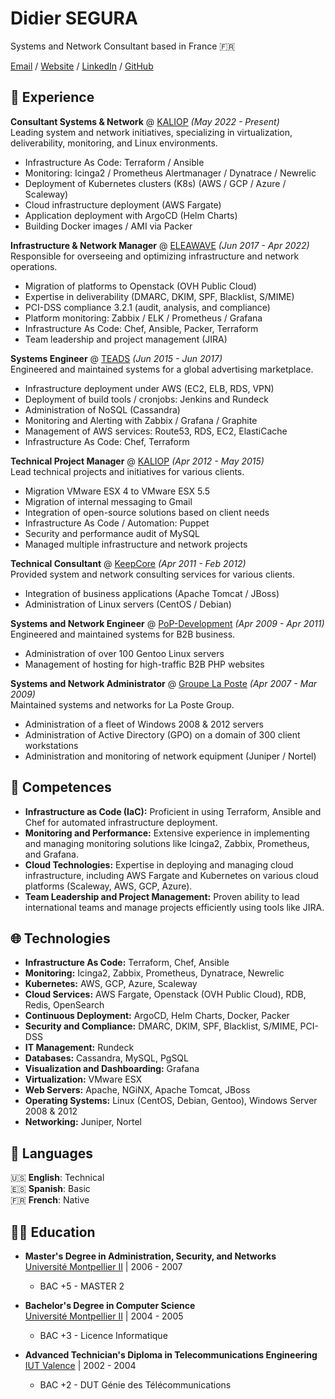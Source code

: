 # Didier SEGURA

Systems and Network Consultant based in France 🇫🇷 <br>

[Email](mailto:contact@didier-segura.fr) / [Website](https://www.didier-segura.fr/) / [LinkedIn](https://www.linkedin.com/in/didiersegura/) / [GitHub](https://github.com/didier-segura/)

## 💼 Experience

**Consultant Systems & Network** @ [KALIOP](https://www.kaliop.com/) _(May 2022 - Present)_ <br>
Leading system and network initiatives, specializing in virtualization, deliverability, monitoring, and Linux environments.
  - Infrastructure As Code: Terraform / Ansible
  - Monitoring: Icinga2 / Prometheus Alertmanager / Dynatrace / Newrelic
  - Deployment of Kubernetes clusters (K8s) (AWS / GCP / Azure / Scaleway)
  - Cloud infrastructure deployment (AWS Fargate)
  - Application deployment with ArgoCD (Helm Charts)
  - Building Docker images / AMI via Packer

**Infrastructure & Network Manager** @ [ELEAWAVE](https://www.eleawave.com/) _(Jun 2017 - Apr 2022)_ <br>
Responsible for overseeing and optimizing infrastructure and network operations.
  - Migration of platforms to Openstack (OVH Public Cloud)
  - Expertise in deliverability (DMARC, DKIM, SPF, Blacklist, S/MIME)
  - PCI-DSS compliance 3.2.1 (audit, analysis, and compliance)
  - Platform monitoring: Zabbix / ELK / Prometheus / Grafana
  - Infrastructure As Code: Chef, Ansible, Packer, Terraform
  - Team leadership and project management (JIRA)

**Systems Engineer** @ [TEADS](https://www.teads.com/) _(Jun 2015 - Jun 2017)_ <br>
Engineered and maintained systems for a global advertising marketplace.
  - Infrastructure deployment under AWS (EC2, ELB, RDS, VPN)
  - Deployment of build tools / cronjobs: Jenkins and Rundeck
  - Administration of NoSQL (Cassandra)
  - Monitoring and Alerting with Zabbix / Grafana / Graphite
  - Management of AWS services: Route53, RDS, EC2, ElastiCache
  - Infrastructure As Code: Chef, Terraform

**Technical Project Manager** @ [KALIOP](https://www.kaliop.com/) _(Apr 2012 - May 2015)_ <br>
Lead technical projects and initiatives for various clients.
  - Migration VMware ESX 4 to VMware ESX 5.5
  - Migration of internal messaging to Gmail
  - Integration of open-source solutions based on client needs
  - Infrastructure As Code / Automation: Puppet
  - Security and performance audit of MySQL
  - Managed multiple infrastructure and network projects

**Technical Consultant** @ [KeepCore](https://www.keepcore.com/) _(Apr 2011 - Feb 2012)_ <br>
Provided system and network consulting services for various clients.
  - Integration of business applications (Apache Tomcat / JBoss)
  - Administration of Linux servers (CentOS / Debian)

**Systems and Network Engineer** @ [PoP-Development](https://www.pop-development.fr) _(Apr 2009 - Apr 2011)_ <br>
Engineered and maintained systems for B2B business.
  - Administration of over 100 Gentoo Linux servers
  - Management of hosting for high-traffic B2B PHP websites

**Systems and Network Administrator** @ [Groupe La Poste](https://www.lapostegroupe.com) _(Apr 2007 - Mar 2009)_ <br>
Maintained systems and networks for La Poste Group.
  - Administration of a fleet of Windows 2008 & 2012 servers
  - Administration of Active Directory (GPO) on a domain of 300 client workstations
  - Administration and monitoring of network equipment (Juniper / Nortel)


## 🚀 Competences

- **Infrastructure as Code (IaC):** Proficient in using Terraform, Ansible and Chef for automated infrastructure deployment.
- **Monitoring and Performance:** Extensive experience in implementing and managing monitoring solutions like Icinga2, Zabbix, Prometheus, and Grafana.
- **Cloud Technologies:** Expertise in deploying and managing cloud infrastructure, including AWS Fargate and Kubernetes on various cloud platforms (Scaleway, AWS, GCP, Azure).
- **Team Leadership and Project Management:** Proven ability to lead international teams and manage projects efficiently using tools like JIRA.

## 🌐 Technologies

- **Infrastructure As Code:** Terraform, Chef, Ansible
- **Monitoring:** Icinga2, Zabbix, Prometheus, Dynatrace, Newrelic
- **Kubernetes:** AWS, GCP, Azure, Scaleway
- **Cloud Services:** AWS Fargate, Openstack (OVH Public Cloud), RDB, Redis, OpenSearch
- **Continuous Deployment:** ArgoCD, Helm Charts, Docker, Packer
- **Security and Compliance:** DMARC, DKIM, SPF, Blacklist, S/MIME, PCI-DSS
- **IT Management:** Rundeck
- **Databases:** Cassandra, MySQL, PgSQL
- **Visualization and Dashboarding:** Grafana
- **Virtualization:** VMware ESX
- **Web Servers:** Apache, NGiNX, Apache Tomcat, JBoss
- **Operating Systems:** Linux (CentOS, Debian, Gentoo), Windows Server 2008 & 2012
- **Networking:** Juniper, Nortel

## 💬 Languages

  🇺🇸 **English**: Technical <br>
  🇪🇸 **Spanish**: Basic <br>
  🇫🇷 **French**: Native

## 👨‍🎓 Education

- **Master's Degree in Administration, Security, and Networks**<br>
[Université Montpellier II](https://www.umontpellier.fr/en/) | 2006 - 2007
  - BAC +5 - MASTER 2

- **Bachelor's Degree in Computer Science**<br>
[Université Montpellier II](https://www.umontpellier.fr/en/) | 2004 - 2005
  - BAC +3 - Licence Informatique

- **Advanced Technician's Diploma in Telecommunications Engineering**<br>
[IUT Valence](https://www.iut-valence.fr/) | 2002 - 2004
  - BAC +2 - DUT Génie des Télécommunications